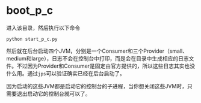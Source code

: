 # boot_p_c

进入该目录，然后执行以下命令

```
python start_p_c.py
```

然后就在后台启动四个JVM，分别是一个Consumer和三个Provider（small、medium和large），日志不会在控制台中打印，而是会在目录中生成相应的日志文件。不过因为Provider和Consumer是固定由官方提供的，所以这些日志其实也没什么用。通过`jps`可以验证确实已经在后台启动了。

因为启动的这些JVM都是启动它的控制台的子进程，当你想关闭这些JVM时，只需要退出启动它的控制台就可以了。
